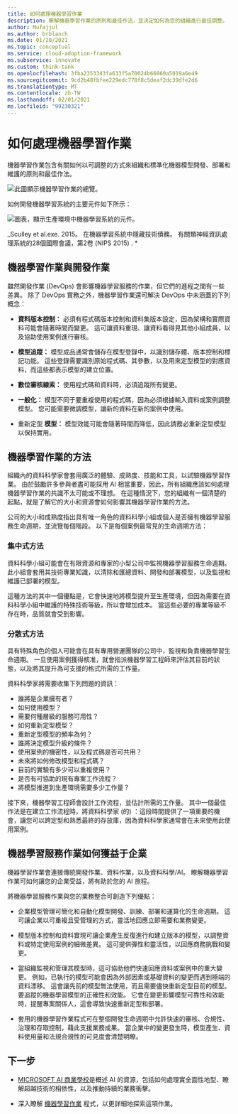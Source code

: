 ```yaml
---
title: 如何處理機器學習作業
description: 瞭解機器學習作業的原則和最佳作法，並決定如何為您的組織進行最佳調整。
author: Mufajjul
ms.author: brblanch
ms.date: 01/20/2021
ms.topic: conceptual
ms.service: cloud-adoption-framework
ms.subservice: innovate
ms.custom: think-tank
ms.openlocfilehash: 3fba2353343fa633f5a70024b66060a5019a6e49
ms.sourcegitcommit: 9cd2b48fbfee229edc778f8c5deaf2dc39dfe2d6
ms.translationtype: MT
ms.contentlocale: zh-TW
ms.lasthandoff: 02/01/2021
ms.locfileid: "99230321"
---
```

# <a name="how-to-approach-machine-learning-operations"></a>如何處理機器學習作業

機器學習作業包含有關如何以可調整的方式來組織和標準化機器模型開發、部署和維護的原則和最佳作法。

![此圖顯示機器學習作業的總覽。](./media/mlops-overview.png)

如何開發機器學習系統的主要元件如下所示：

![圖表，顯示生產環境中機器學習系統的元件。](./media/ml-system-in-production.png)

<!-- docutune:disable -->

_Sculley et al.exe. 2015。 在機器學習系統中隱藏技術債務。 有關類神經資訊處理系統的28個國際會議，第2卷 (NIPS 2015) . *

<!-- docutune:enable -->

## <a name="machine-learning-operations-vs-development-operations"></a>機器學習作業與開發作業

雖然開發作業 (DevOps) 會影響機器學習服務的作業，但它們的進程之間有一些差異。 除了 DevOps 實務之外，機器學習作業還可解決 DevOps 中未涵蓋的下列概念：

- **資料版本控制：** 必須有程式碼版本控制和資料集版本設定，因為架構和實際資料可能會隨著時間而變更。 這可讓資料重現、讓資料看得見其他小組成員，以及協助使用案例進行審核。

- **模型追蹤：** 模型成品通常會儲存在模型登錄中，以識別儲存體、版本控制和標記功能。 這些登錄需要識別原始程式碼、其參數，以及用來定型模型的對應資料，而這些都表示模型的建立位置。

- **數位審核線索：** 使用程式碼和資料時，必須追蹤所有變更。

- **一般化：** 模型不同于要重複使用的程式碼，因為必須根據輸入資料或案例調整模型。 您可能需要微調模型，讓新的資料在新的案例中使用。

- 重新定型 **模型：** 模型效能可能會隨著時間而降低，因此請務必重新定型模型以保持實用。

## <a name="approaches-to-machine-learning-operations"></a>機器學習作業的方法

組織內的資料科學家會套用廣泛的體驗、成熟度、技能和工具，以試驗機器學習作業。 由於鼓勵許多參與者盡可能採用 AI 相當重要，因此，所有組織應該如何處理機器學習作業的共識不太可能或不理想。 在這種情況下，您的組織有一個清楚的起點，就是了解它的大小和資源會如何影響其機器學習作業的方法。

公司的大小和成熟度指出具有唯一角色的資料科學小組或個人是否擁有機器學習服務生命週期，並流覽每個階段。 以下是每個案例最常見的生命週期方法：

### <a name="a-centralized-approach"></a>集中式方法

資料科學小組可能會在有限資源和專家的小型公司中監視機器學習服務生命週期。 此小組會套用其技術專業知識，以清除和匯總資料、開發和部署模型，以及監視和維護已部署的模型。

這種方法的其中一個優點是，它會快速地將模型提升至生產環境，但因為需要在資料科學小組中維護的特殊技術等級，所以會增加成本。 當這些必要的專業等級不存在時，品質就會受到影響。

### <a name="a-decentralized-approach"></a>分散式方法

具有特殊角色的個人可能會在具有專用營運團隊的公司中，監視和負責機器學習生命週期。 一旦使用案例獲得核准，就會指派機器學習工程師來評估其目前的狀態，以及將其提升為可支援的格式所需的工作量。

資料科學家將需要收集下列問題的資訊：

- 誰將是企業擁有者？
- 如何使用模型？
- 需要何種層級的服務可用性？
- 如何重新定型模型？
- 重新定型模型的頻率為何？
- 誰將決定模型升級的條件？
- 使用案例的機密性，以及程式碼是否可共用？
- 未來將如何修改模型和程式碼？
- 目前的實驗有多少可以重複使用？
- 是否有可協助的現有專案工作流程？
- 將模型推進到生產環境需要多少工作量？

接下來，機器學習工程師會設計工作流程，並估計所需的工作量。 其中一個最佳作法是在建立工作流程時，將資料科學家 (的) ：這段時間提供了一項重要的機會，讓您可以跨定型和熟悉最終的存放庫，因為資料科學家通常會在未來使用此使用案例。

## <a name="how-machine-learning-operations-benefit-business"></a>機器學習服務作業如何獲益于企業

機器學習作業會連接傳統開發作業、資料作業，以及資料科學/AI。 瞭解機器學習作業可如何讓您的企業受益，將有助於您的 AI 旅程。

將機器學習服務作業與您的業務整合可創造下列優點：

- 企業模型管理可簡化和自動化模型開發、訓練、部署和運算化的生命週期。 這可讓企業以可重複且受管理的方式，靈活地回應立即需要和業務變更。

- 模型版本控制和資料實現可讓企業產生反復進行和建立版本的模型，以調整資料或特定使用案例的細微差異。 這可提供彈性和靈活性，以回應商務挑戰和變更。

- 當組織監視和管理其模型時，這可協助他們快速回應資料或案例中的重大變更。 例如，已執行的模型可能會因為外部因素或基礎資料的變更而遇到極端的資料漂移。 這會讓先前的模型無法使用，而且需要儘快重新定型目前的模型。 要追蹤的機器學習模型的正確性和效能。 它會在變更影響模型可靠性和效能時，提醒專案關係人，這會導致快速重新定型和部署。

- 套用的機器學習作業程式可在整個開發生命週期中允許快速的審核、合規性、治理和存取控制，藉此支援業務成果。 當企業中的變更發生時，模型產生、資料使用量和法規合規性的可見度會清楚明瞭。

## <a name="next-steps"></a>下一步

- [MICROSOFT AI 商業學校](/learn/topics/ai-business-school)是概述 AI 的資源，包括如何處理實全面性地型、瞭解超越技術的相依性，以及推動持續的業務衝擊。

- 深入瞭解 [機器學習作業](../best-practices/mlops-process.md) 程式，以更詳細地探索這項作業。
